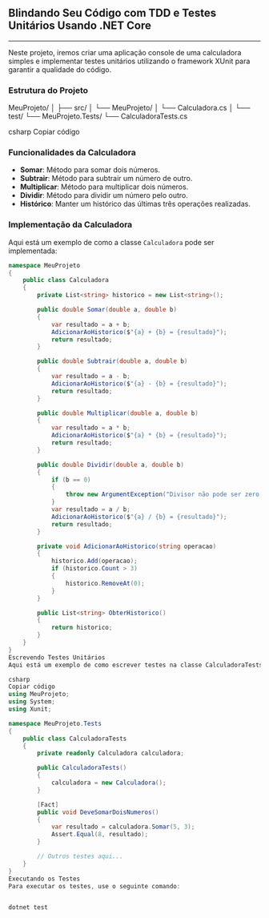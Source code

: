 
## Blindando Seu Código com TDD e Testes Unitários Usando .NET Core
---

Neste projeto, iremos criar uma aplicação console de uma calculadora simples e implementar testes unitários utilizando o framework XUnit para garantir a qualidade do código.

### Estrutura do Projeto

MeuProjeto/
│
├── src/
│ └── MeuProjeto/
│ └── Calculadora.cs
│
└── test/
└── MeuProjeto.Tests/
└── CalculadoraTests.cs

csharp
Copiar código

### Funcionalidades da Calculadora

- **Somar**: Método para somar dois números.
- **Subtrair**: Método para subtrair um número de outro.
- **Multiplicar**: Método para multiplicar dois números.
- **Dividir**: Método para dividir um número pelo outro.
- **Histórico**: Manter um histórico das últimas três operações realizadas.

### Implementação da Calculadora

Aqui está um exemplo de como a classe `Calculadora` pode ser implementada:

```csharp
namespace MeuProjeto
{
    public class Calculadora
    {
        private List<string> historico = new List<string>();

        public double Somar(double a, double b)
        {
            var resultado = a + b;
            AdicionarAoHistorico($"{a} + {b} = {resultado}");
            return resultado;
        }

        public double Subtrair(double a, double b)
        {
            var resultado = a - b;
            AdicionarAoHistorico($"{a} - {b} = {resultado}");
            return resultado;
        }

        public double Multiplicar(double a, double b)
        {
            var resultado = a * b;
            AdicionarAoHistorico($"{a} * {b} = {resultado}");
            return resultado;
        }

        public double Dividir(double a, double b)
        {
            if (b == 0)
            {
                throw new ArgumentException("Divisor não pode ser zero.");
            }
            var resultado = a / b;
            AdicionarAoHistorico($"{a} / {b} = {resultado}");
            return resultado;
        }

        private void AdicionarAoHistorico(string operacao)
        {
            historico.Add(operacao);
            if (historico.Count > 3)
            {
                historico.RemoveAt(0);
            }
        }

        public List<string> ObterHistorico()
        {
            return historico;
        }
    }
}
Escrevendo Testes Unitários
Aqui está um exemplo de como escrever testes na classe CalculadoraTests.cs:

csharp
Copiar código
using MeuProjeto;
using System;
using Xunit;

namespace MeuProjeto.Tests
{
    public class CalculadoraTests
    {
        private readonly Calculadora calculadora;

        public CalculadoraTests()
        {
            calculadora = new Calculadora();
        }

        [Fact]
        public void DeveSomarDoisNumeros()
        {
            var resultado = calculadora.Somar(5, 3);
            Assert.Equal(8, resultado);
        }

        // Outros testes aqui...
    }
}
Executando os Testes
Para executar os testes, use o seguinte comando:


dotnet test